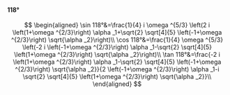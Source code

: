 #### 118°

$$
\begin{aligned}
\sin 118°&=\frac{1}{4} i \omega ^{5/3} \left(2 i \left(1+\omega ^{2/3}\right) \alpha _1+\sqrt{2} \sqrt[4]{5} \left(-1+\omega ^{2/3}\right) \sqrt{\alpha _2}\right)\\
\cos 118°&=\frac{1}{4} \omega ^{5/3} \left(-2 i \left(-1+\omega ^{2/3}\right) \alpha _1-\sqrt{2} \sqrt[4]{5} \left(1+\omega ^{2/3}\right) \sqrt{\alpha _2}\right)\\
\tan 118°&=\frac{-2 i \left(1+\omega ^{2/3}\right) \alpha _1-\sqrt{2} \sqrt[4]{5} \left(-1+\omega ^{2/3}\right) \sqrt{\alpha _2}}{2 \left(-1+\omega ^{2/3}\right)
\alpha _1-i \sqrt{2} \sqrt[4]{5} \left(1+\omega ^{2/3}\right) \sqrt{\alpha _2}}\\
\end{aligned}
$$

